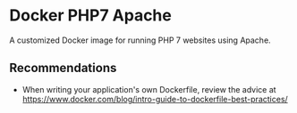 # Docker PHP7 Apache #

A customized Docker image for running PHP 7 websites using Apache.

## Recommendations ##

- When writing your application's own Dockerfile, review the advice at
  <https://www.docker.com/blog/intro-guide-to-dockerfile-best-practices/>
